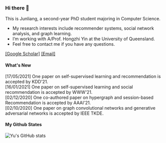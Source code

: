 ### Hi there 👋

This is Junliang, a second-year PhD student majoring in Computer Science.

- My research interests include recommender systems, social network analysis, and graph learning.
- I’m working with A/Prof. Hongzhi Yin at the University of Queensland.
- Feel free to contact me if you have any questions.

[[Google Scholar]](https://scholar.google.com/citations?user=JGuWOUIAAAAJ&hl=zh-CN&oi=ao) [[Email]](mailto:jl.yu@uq.edu.au) 

#### What's New
[17/05/2021] One paper on self-supervised learning and recommendation is accepted by KDD'21.  
[16/01/2021] One paper on self-supervised learning and social recommendation is accepted by WWW'21.  
[02/12/2020] One co-authored paper on hypergraph and session-based Recommendation is accepted by AAAI'21.  
[02/10/2020] One paper on graph convolutional networks and generative adversarial networks is accepted by IEEE TKDE.

#### My Github States

![Yu's GitHub stats](https://github-readme-stats.vercel.app/api?username=Coder-Yu)

